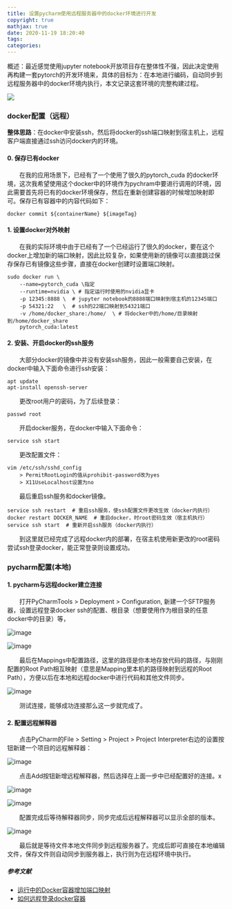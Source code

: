 ```yaml
---
title: 设置pycharm使用远程服务器中的docker环境进行开发
copyright: true
mathjax: true
date: 2020-11-19 18:20:40
tags:
categories:
---
```


概述：最近感觉使用jupyter notebook开放项目存在整体性不强，因此决定使用再构建一套pytorch的开发环境来，具体的目标为：在本地进行编码，自动同步到远程服务器中的docker环境内执行，本文记录这套环境的完整构建过程。

![](![image](https://raw.githubusercontent.com/AnchoretY/images/master/blog/image.4eh9hywn30q.png))

<!--more-->

### docker配置（远程）

**整体思路**：在docker中安装ssh，然后将docker的ssh端口映射到宿主机上，远程客户端直接通过ssh访问docker内的环境。



#### 0. 保存已有docker

&emsp;&emsp;在我的应用场景下，已经有了一个使用了很久的pytorch_cuda 的docker环境，这次我希望使用这个docker中的环境作为pychram中要进行调用的环境，因此需要首先将已有的docker环境保存，然后在重新创建容器的时候增加映射即可。保存已有容器中的内容代码如下：

~~~shell
docker commit ${containerName} ${imageTag}
~~~

#### 1. 设置docker对外映射

&emsp;&emsp;在我的实际环境中由于已经有了一个已经运行了很久的docker，要在这个docker上增加新的端口映射，因此比较复杂，如果使用新的镜像可以直接跳过保存保存已有镜像这些步骤，直接在docker创建时设置端口映射。

~~~shell
sudo docker run \
	--name=pytorch_cuda \指定
	--runtime=nvidia \ # 指定运行时使用的nvidia显卡
	-p 12345:8888 \  # jupyter notebook的8888端口映射到宿主机的12345端口
	-p 54321:22   \  # ssh的22端口映射到54321端口
	-v /home/docker_share:/home/  \ # 将docker中的/home/目录映射到/home/docker_share
	pytorch_cuda:latest
~~~

#### 2. 安装、开启docker的ssh服务

&emsp;&emsp;大部分docker的镜像中并没有安装ssh服务，因此一般需要自己安装，在docker中输入下面命令进行ssh安装：

~~~shell
apt update
apt-install openssh-server
~~~

&emsp;&emsp;更改root用户的密码，为了后续登录：

~~~shell
passwd root
~~~

&emsp;&emsp;开启docker服务，在docker中输入下面命令：

~~~shell
service ssh start
~~~

&emsp;&emsp;更改配置文件：

~~~shell
vim /etc/ssh/sshd_config
	> PermitRootLogin的值从prohibit-password改为yes  
	> X11UseLocalhost设置为no 
~~~

&emsp;&emsp;最后重启ssh服务和docker镜像。

~~~shell
service ssh restart  # 重启ssh服务，使ssh配置文件更改生效（docker内执行）
docker restart DOCKER_NAME  # 重启docker，时root密码生效（宿主机执行）
service ssh start  # 重新开启ssh服务（docker内执行）
~~~

&emsp;&emsp;到这里就已经完成了远程docker内的部署，在宿主机使用新更改的root密码尝试ssh登录docker，能正常登录则设置成功。



###  pycharm配置(本地)

#### 1. pycharm与远程docker建立连接

&emsp;&emsp;打开PyCharmTools > Deployment > Configuration, 新建一个SFTP服务器，设置远程登录docker ssh的配置、根目录（想要使用作为根目录的任意docker中的目录）等，

![image](https://raw.githubusercontent.com/AnchoretY/images/master/blog/image.e6cpzuem1ak.png)



![image](https://raw.githubusercontent.com/AnchoretY/images/master/blog/image.8vd46qpj8va.png)

&emsp;&emsp;最后在Mappings中配置路径，这里的路径是你本地存放代码的路径，与刚刚配置的Root Path相互映射（意思是Mapping里本机的路径映射到远程的Root Path），方便以后在本地和远程docker中进行代码和其他文件同步。

![image](https://raw.githubusercontent.com/AnchoretY/images/master/blog/image.r8umpmo2ew.png)

&emsp;&emsp;测试连接，能够成功连接那么这一步就完成了。

#### 2. 配置远程解释器

&emsp;&emsp;点击PyCharm的File > Setting > Project > Project Interpreter右边的设置按钮新建一个项目的远程解释器：

![image](https://raw.githubusercontent.com/AnchoretY/images/master/blog/image.jkfv65ayx9.png)

&emsp;&emsp;点击Add按钮新增远程解释器，然后选择在上面一步中已经配置好的连接。x

![image](https://raw.githubusercontent.com/AnchoretY/images/master/blog/image.rtx9qdje0n.png)

![image](https://raw.githubusercontent.com/AnchoretY/images/master/blog/image.x120gh75e7s.png)

​	&emsp;&emsp;配置完成后等待解释器同步，同步完成后远程解释器可以显示全部的版本。

![image](https://raw.githubusercontent.com/AnchoretY/images/master/blog/image.9jy9p6n0lc9.png)

&emsp;&emsp;最后就是等待文件本地文件同步到远程服务器了。完成后即可直接在本地编辑文件，保存文件则自动同步到服务器上，执行则为在远程环境中执行。





##### 参考文献

- [运行中的Docker容器增加端口映射](https://blog.opensvc.net/yun-xing-zhong-de-dockerrong-qi/)
- [如何远程登录docker容器](https://blog.csdn.net/thmx43/article/details/106759774)